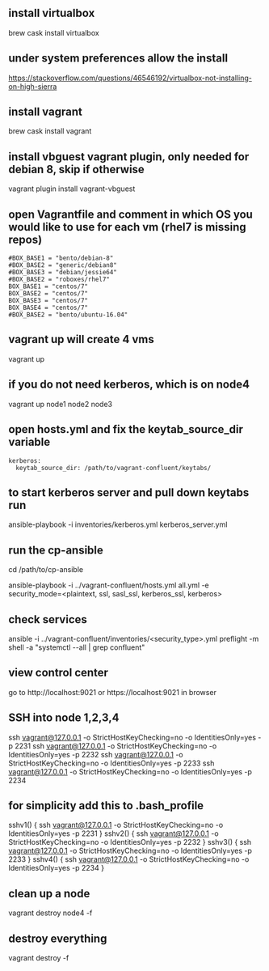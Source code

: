 ## install virtualbox
brew cask install virtualbox

## under system preferences allow the install
https://stackoverflow.com/questions/46546192/virtualbox-not-installing-on-high-sierra

## install vagrant
brew cask install vagrant

## install vbguest vagrant plugin, only needed for debian 8, skip if otherwise
vagrant plugin install vagrant-vbguest

## open Vagrantfile and comment in which OS you would like to use for each vm (rhel7 is missing repos)
```
#BOX_BASE1 = "bento/debian-8"
#BOX_BASE2 = "generic/debian8"
#BOX_BASE3 = "debian/jessie64"
#BOX_BASE2 = "roboxes/rhel7"
BOX_BASE1 = "centos/7"
BOX_BASE2 = "centos/7"
BOX_BASE3 = "centos/7"
BOX_BASE4 = "centos/7"
#BOX_BASE2 = "bento/ubuntu-16.04"
```

## vagrant up will create 4 vms
vagrant up

## if you do not need kerberos, which is on node4
vagrant up node1 node2 node3

## open hosts.yml and fix the keytab_source_dir variable
```
kerberos:
  keytab_source_dir: /path/to/vagrant-confluent/keytabs/
```

## to start kerberos server and pull down keytabs run
ansible-playbook -i inventories/kerberos.yml kerberos_server.yml

## run the cp-ansible
cd /path/to/cp-ansible

ansible-playbook -i ../vagrant-confluent/hosts.yml all.yml -e security_mode=<plaintext, ssl, sasl_ssl, kerberos_ssl, kerberos>

## check services
ansible -i ../vagrant-confluent/inventories/<security_type>.yml preflight -m shell -a "systemctl --all | grep confluent"

## view control center
go to http://localhost:9021 or https://localhost:9021 in browser

## SSH into node 1,2,3,4
ssh vagrant@127.0.0.1 -o StrictHostKeyChecking=no -o IdentitiesOnly=yes -p 2231
ssh vagrant@127.0.0.1 -o StrictHostKeyChecking=no -o IdentitiesOnly=yes -p 2232
ssh vagrant@127.0.0.1 -o StrictHostKeyChecking=no -o IdentitiesOnly=yes -p 2233
ssh vagrant@127.0.0.1 -o StrictHostKeyChecking=no -o IdentitiesOnly=yes -p 2234

## for simplicity add this to .bash_profile
sshv1() {
  ssh vagrant@127.0.0.1 -o StrictHostKeyChecking=no -o IdentitiesOnly=yes -p 2231
}
sshv2() {
  ssh vagrant@127.0.0.1 -o StrictHostKeyChecking=no -o IdentitiesOnly=yes -p 2232
}
sshv3() {
  ssh vagrant@127.0.0.1 -o StrictHostKeyChecking=no -o IdentitiesOnly=yes -p 2233
}
sshv4() {
  ssh vagrant@127.0.0.1 -o StrictHostKeyChecking=no -o IdentitiesOnly=yes -p 2234
}

## clean up a node
vagrant destroy node4 -f

## destroy everything
vagrant destroy -f
